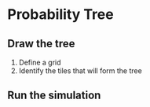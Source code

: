 # Probability Tree

## Draw the tree

1. Define a grid
2. Identify the tiles that will form the tree



## Run the simulation

